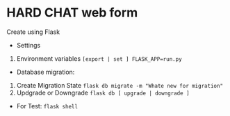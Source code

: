 # HARD CHAT web form
Create using Flask

- Settings
1. Environment variables 
``` [export | set ] FLASK_APP=run.py ```

- Database migration:
1. Create Migration State
``` flask db migrate -m "Whate new for migration" ```
2. Updgrade or Downgrade
``` flask db [ upgrade | downgrade ] ```

- For Test:
``` flask shell ```
